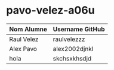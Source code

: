 # pavo-velez-a06u

|Nom Alumne | Username GitHub |
| --- | --- |
Raul Velez | raulvelezzz |
Alex Pavo | alex2002djnkl |
hola | skchsxkhsdjd |

